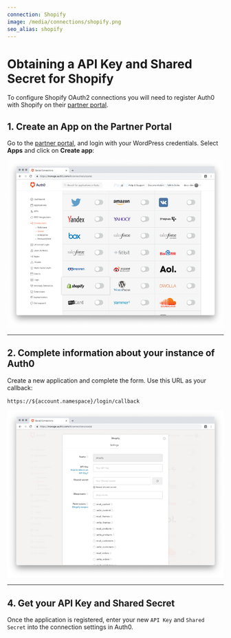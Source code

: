 ```yaml
---
connection: Shopify
image: /media/connections/shopify.png
seo_alias: shopify
---
```


# Obtaining a API Key and Shared Secret for Shopify

To configure Shopify OAuth2 connections you will need to register Auth0 with Shopify on their [partner portal](https://app.shopify.com/services/partners/auth/login).

## 1. Create an App on the Partner Portal
Go to the [partner portal](https://app.shopify.com/services/partners), and login with your WordPress credentials. Select __Apps__ and click on __Create app__:

![](/media/articles/connections/social/shopify/shopify-devportal-1.png)

---

## 2. Complete information about your instance of Auth0

Create a new application and complete the form. Use this URL as your callback:

	https://${account.namespace}/login/callback

![](/media/articles/connections/social/shopify/shopify-devportal-2.png)

---

## 4. Get your API Key and Shared Secret

Once the application is registered, enter your new `API Key` and `Shared Secret` into the connection settings in Auth0.
